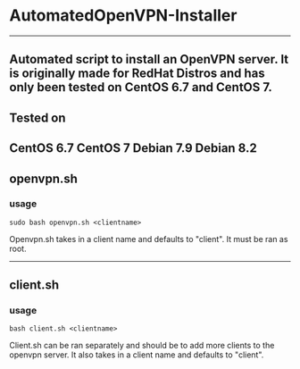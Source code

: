 # AutomatedOpenVPN-Installer

----
Automated script to install an OpenVPN server. It is originally made for RedHat Distros and has only been tested on CentOS 6.7 and CentOS 7.
----
## Tested on
CentOS 6.7
CentOS 7
Debian 7.9
Debian 8.2
----
## openvpn.sh
### usage
    sudo bash openvpn.sh <clientname>

Openvpn.sh takes in a client name and defaults to "client". It must be ran as root.

----
## client.sh
### usage
    bash client.sh <clientname>

Client.sh can be ran separately and should be to add more clients to the openvpn server. It also takes in a client name and defaults to "client".

